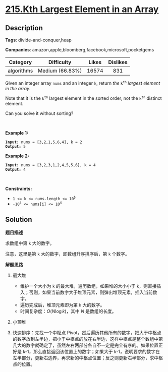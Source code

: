 # [215.Kth Largest Element in an Array](https://leetcode.com/problems/kth-largest-element-in-an-array/description/)

## Description

**Tags**: divide-and-conquer,heap

**Companies**: amazon,apple,bloomberg,facebook,microsoft,pocketgems

|  Category  |   Difficulty    | Likes | Dislikes |
| :--------: | :-------------: | :---: | :------: |
| algorithms | Medium (66.83%) | 16574 |   831    |

<p>Given an integer array <code>nums</code> and an integer <code>k</code>, return <em>the</em> <code>k<sup>th</sup></code> <em>largest element in the array</em>.</p>
<p>Note that it is the <code>k<sup>th</sup></code> largest element in the sorted order, not the <code>k<sup>th</sup></code> distinct element.</p>
<p>Can you solve it without sorting?</p>
<p>&nbsp;</p>
<p><strong class="example">Example 1:</strong></p>
<pre><code><strong>Input:</strong> nums = [3,2,1,5,6,4], k = 2
<strong>Output:</strong> 5</code></pre><p><strong class="example">Example 2:</strong></p>
<pre><code><strong>Input:</strong> nums = [3,2,3,1,2,4,5,5,6], k = 4
<strong>Output:</strong> 4</code></pre>
<p>&nbsp;</p>
<p><strong>Constraints:</strong></p>
<ul>
  <li><code>1 &lt;= k &lt;= nums.length &lt;= 10<sup>5</sup></code></li>
  <li><code>-10<sup>4</sup> &lt;= nums[i] &lt;= 10<sup>4</sup></code></li>
</ul>

## Solution

**题目描述**

求数组中第 `k` 大的数字。

注意，这里是第 `k` 大的数字，即数组升序排序后，第 `k` 个数字。

**解题思路**

1. 最大堆
   - 维护一个大小为 `k` 的最大堆，遍历数组，如果堆的大小小于 `k`，则直接插入；否则，如果当前数字大于堆顶元素，则弹出堆顶元素，插入当前数字。
   - 遍历完成后，堆顶元素即为第 `k` 大的数字。
   - 时间复杂度：$O(N\log k)$，其中 $N$ 是数组的长度。

2. 小顶堆
3. 快速排序：先找一个中枢点 Pivot，然后遍历其他所有的数字，把大于中枢点的数字放到左半边，把小于中枢点的放在右半边，这样中枢点是整个数组中第几大的数字就确定了，虽然左右两部分各自不一定是完全有序的。如果位置正好是 k-1，那么直接返回该位置上的数字；如果大于 k-1，说明要求的数字在左半部分，更新右边界，再求新的中枢点位置；反之则更新右半部分，求中枢点的位置。

